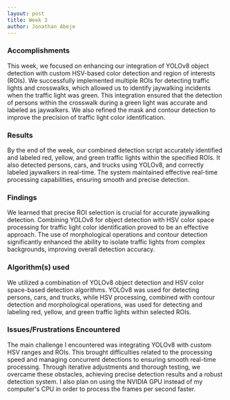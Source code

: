 ```yaml
---
layout: post
title: Week 3
author: Jonathan Abeje
---
```


### Accomplishments
This week, we focused on enhancing our integration of YOLOv8 object detection with custom HSV-based color detection and region of interests (ROIs). We successfully implemented multiple ROIs for detecting traffic lights and crosswalks, which allowed us to identify jaywalking incidents when the traffic light was green. This integration ensured that the detection of persons within the crosswalk during a green light was accurate and labeled as jaywalkers. We also refined the mask and contour detection to improve the precision of traffic light color identification.

### Results
By the end of the week, our combined detection script accurately identified and labeled red, yellow, and green traffic lights within the specified ROIs. It also detected persons, cars, and trucks using YOLOv8, and correctly labeled jaywalkers in real-time. The system maintained effective real-time processing capabilities, ensuring smooth and precise detection.

### Findings
We learned that precise ROI selection is crucial for accurate jaywalking detection. Combining YOLOv8 for object detection with HSV color space processing for traffic light color identification proved to be an effective approach. The use of morphological operations and contour detection significantly enhanced the ability to isolate traffic lights from complex backgrounds, improving overall detection accuracy.

### Algorithm(s) used
We utilized a combination of YOLOv8 object detection and HSV color space-based detection algorithms. YOLOv8 was used for detecting persons, cars, and trucks, while HSV processing, combined with contour detection and morphological operations, was used for detecting and labeling red, yellow, and green traffic lights within selected ROIs.

### Issues/Frustrations Encountered
The main challenge I encountered was integrating YOLOv8 with custom HSV ranges and ROIs. This brought difficulties related to the processing speed and managing concurrent detections to ensuring smooth real-time processing. Through iterative adjustments and thorough testing, we overcame these obstacles, achieving precise detection results and a robust detection system. I also plan on using the NVIDIA GPU instead of my computer's CPU in order to process the frames per second faster.

